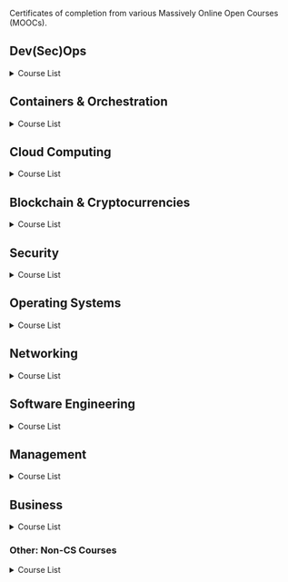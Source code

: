 Certificates of completion from various Massively Online Open Courses (MOOCs).

## Dev(Sec)Ops

<details><summary>Course List</summary>

### DevOps General
  
|Course|Platform| Institution/Instructor|
|:---:|:---:|:---:|
|[Continuous Delivery & DevOps](https://www.coursera.org/learn/uva-darden-continous-delivery-devops) ([Certificate](/certs/Coursera/Continuous-Delivery-and-DevOps.pdf))|Coursera|[University of Virginia](https://www.coursera.org/uva)|
|[DevOps Foundations](https://www.linkedin.com/learning/devops-foundations) ([Certificate](/certs/LinkedInLearning/DevopsFoundations.pdf)) | LinkedIn Learning | [James Wickett](https://theagileadmin.com/about/james-wickett/), [Ernest Mueller](https://theagileadmin.com/about/ernest-mueller/) |
|[DevOps Foundations: DevSecOps](https://www.linkedin.com/learning/devops-foundations-devsecops) ([Certificate](/certs/LinkedInLearning/DevopsFoundationsDevSecOps.pdf)) | LinkedIn Learning | [Tim Chase](https://www.linkedin.com/learning/instructors/tim-chase) |
| [DevOps Foundations: Monitoring and Observability](https://www.linkedin.com/learning/devops-foundations-monitoring-and-observability) ([Certificate](/certs/LinkedInLearning/DevOpsFoundationsMonitoringAndObservability.pdf)) | LinkedIn Learning | [Ernest Mueller](https://theagileadmin.com/about/ernest-mueller/), [Peco Karayanev](https://www.linkedin.com/learning/instructors/peco-karayanev)|
| [DevOps Foundations: Containers](https://www.linkedin.com/learning/devops-foundations-containers) ([Certificate](https://github.com/vkoukoutsas/moocs/blob/master/certs/LinkedInLearning/CertificateOfCompletion_Devops%20Foundations%20Containers-compressed.pdf)) | LinkedIn Learning | [David Linthicum](https://www.linkedin.com/learning/instructors/david-linthicum) |
| [DevOps Foundations: Continuous Delivery/Continuous Integration](https://www.linkedin.com/learning/devops-foundations-continuous-delivery-continuous-integration) ([Certificate](https://github.com/vkoukoutsas/moocs/blob/master/certs/LinkedInLearning/CertificateOfCompletion_Devops%20Foundations%20Continuous%20Delivery%20Continuous%20Integration-compressed.pdf)) | LinkedIn Learning | [James Wickett](https://theagileadmin.com/about/james-wickett/), [Ernest Mueller](https://theagileadmin.com/about/ernest-mueller/) |
| [DevOps Foundations: Lean and Agile](https://www.linkedin.com/learning/devops-foundations-lean-and-agile) ([Certificate](https://github.com/vkoukoutsas/moocs/blob/master/certs/LinkedInLearning/CertificateOfCompletion_Devops%20Foundations%20Lean%20And%20Agile-compressed.pdf)) | LinkedIn Learning | [Ernest Mueller](https://theagileadmin.com/about/ernest-mueller/), [Karthik Gaekwad](https://www.linkedin.com/learning/instructors/karthik-gaekwad) |
| [DevOps Foundations: Infrastructure as Code](https://www.linkedin.com/learning/devops-foundations-infrastructure-as-code) ([Certificate](https://github.com/vkoukoutsas/moocs/blob/master/certs/LinkedInLearning/CertificateOfCompletion_Devops%20Foundations%20Infrastructure%20As%20Code-compressed.pdf)) | LinkedIn Learning | [James Wickett](https://theagileadmin.com/about/james-wickett/), [Ernest Mueller](https://theagileadmin.com/about/ernest-mueller/) |
| [DevOps Foundations: Site Reliability Engineering](https://www.linkedin.com/learning/devops-foundations-site-reliability-engineering) ([Certificate](https://github.com/vkoukoutsas/moocs/blob/master/certs/LinkedInLearning/CertificateOfCompletion_Devops%20Foundations%20Site%20Reliability%20Engineering-compressed.pdf)) | LinkedIn Learning | [James Wickett](https://theagileadmin.com/about/james-wickett/), [Ernest Mueller](https://theagileadmin.com/about/ernest-mueller/) |
|[DevOps Foundations: Going Cloud-Native](https://www.lynda.com/course-tutorials/DevOps-Foundations-Going-Cloud-Native/5025099-2.html) ([Certificate](https://github.com/vkoukoutsas/learning/blob/master/certs/Lynda/DevOpsFoundations_GoingCloudNative_CertificateOfCompletion.pdf))|Lynda.com|[Karthik Gaekwad](https://www.linkedin.com/learning/instructors/karthik-gaekwad)|
| [DevOps Foundations: Accelerating Continuous Delivery in the Enterprise](https://www.linkedin.com/learning/devops-foundations-accelerating-continuous-delivery-in-the-enterprise/next-steps-with-continuous-delivery) ([Certificate](/certs/LinkedInLearning/DevOpsFoundationsAcceleratingContinuousDeliveryintheEnterprise.pdf)) | LinkedIn Learning | [Manuel Pais](https://www.linkedin.com/learning/instructors/manuel-pais?u=2163426) |
| [Succeeding in DevOps](https://www.linkedin.com/learning/succeeding-in-devops/) ([Certificate](/certs/LinkedInLearning/SucceedinginDevOps.pdf)) | LinkedIn Learning | [Laura Stone](https://www.linkedin.com/learning/instructors/laura-stone?u=2163426) |
| [DevOps Essentials](https://linuxacademy.com/course/devops-essentials-2018/) ([Certificate](/certs/LinuxAcademy/DevOpsEssentials.pdf)) | Linux Academy | Linux Academy |

### DevSecOps

|Course|Platform| Institution/Instructor|
|:---:|:---:|:---:|
| [DevSecOps: Building a Secure Continuous Delivery Pipeline](https://www.linkedin.com/learning/devsecops-building-a-secure-continuous-delivery-pipeline) ([Certificate](https://github.com/vkoukoutsas/moocs/blob/master/certs/LinkedInLearning/CertificateOfCompletion_Devsecops%20Building%20A%20Secure%20Continuous%20Delivery%20Pipeline-compressed.pdf)) | LinkedIn Learning | [James Wickett](https://theagileadmin.com/about/james-wickett/) |
| [DevSecOps: Automated Security Testing]() ([Certificate](https://github.com/vkoukoutsas/moocs/blob/master/certs/LinkedInLearning/CertificateOfCompletion_Devsecops%20Automated%20Security%20Testing-compressed.pdf)) | LinkedIn Learning | [James Wickett](https://theagileadmin.com/about/james-wickett/) |


### DevOps Tools

|                            Course                            |     Platform      |                    Institution/Instructor                    |
| :----------------------------------------------------------: | :---------------: | :----------------------------------------------------------: |
| [Learning Ansible](https://www.linkedin.com/learning/learning-ansible) ([Certificate](https://github.com/vkoukoutsas/moocs/blob/master/certs/LinkedInLearning/CertificateOfCompletion_Learning%20Ansible-compressed.pdf)) | LinkedIn Learning | [Jesse Keating](https://www.linkedin.com/learning/instructors/jesse-keating) |
| [Learning Terraform (2017)](https://www.linkedin.com/learning/learning-terraform) ([Certificate](https://github.com/vkoukoutsas/moocs/blob/master/certs/LinkedInLearning/CertificateOfCompletion_Learning%20Terraform-compressed.pdf)) | LinkedIn Learning | [Adron Hall](https://www.linkedin.com/learning/instructors/adron-hall) |
| [Learning Jenkins](https://www.linkedin.com/learning/learning-jenkins) ([Certificate](https://github.com/vkoukoutsas/moocs/blob/master/certs/LinkedInLearning/CertificateOfCompletion_Learning%20Jenkins-compressed.pdf)) | LinkedIn Learning | [Michael Jenkins](https://www.linkedin.com/learning/instructors/michael-jenkins) |
| [Getting Started with Elastic Stack](https://www.linkedin.com/learning/learning-the-elastic-stack) ([Certificate](https://github.com/vkoukoutsas/moocs/blob/master/certs/LinkedInLearning/CertificateOfCompletion_Getting%20Started%20With%20Elastic%20Stack-compressed.pdf)) | LinkedIn Learning | [Emmanuel Henri](https://www.linkedin.com/learning/instructors/emmanuel-henri) |
| [Elasticsearch Essential Training](https://www.linkedin.com/learning/elasticsearch-essential-training) ([Certificate](https://github.com/vkoukoutsas/moocs/blob/master/certs/LinkedInLearning/CertificateOfCompletion_Elasticsearch%20Essential%20Training-compressed.pdf)) | LinkedIn Learning | [Ben Sullins](https://www.linkedin.com/learning/instructors/ben-sullins) |
| [Learning Chef](https://www.lynda.com/Chef-tutorials/Learning-Chef/585256-2.html) ([Certificate](https://github.com/vkoukoutsas/learning/blob/master/certs/Lynda/LearningChef_CertificateOfCompletion-compressed.pdf)) | Lynda.com | [Robin Beck](https://www.lynda.com/Robin-Beck/9964483-1.html) |
| [TeamCity 2017 Essential Training](https://www.lynda.com/ASP-NET-tutorials/TeamCity-2017-Essential-Training/734648-2.html) ([Certificate](https://github.com/vkoukoutsas/learning/blob/master/certs/Lynda/TeamCity2017EssentialTraining_CertificateOfCompletion.pdf)) | Lynda.com | [Aref Karimi](https://www.lynda.com/Aref-Karimi/1834923249-1.html)|
|[Introducing Maven](https://www.lynda.com/Maven-tutorials/Introducing-Maven/794129-2.html) ([Certificate](https://github.com/vkoukoutsas/learning/blob/master/certs/Lynda/IntroducingMaven_CertificateOfCompletion-compressed.pdf))|Lynda.com|[Frank P Moley III](https://www.lynda.com/Frank-P-Moley-III/7579047-1.html)|
|[Java: Build Automation with Maven](https://www.lynda.com/Maven-tutorials/Java-Build-Automation-Maven/504792-2.html) ([Certificate](https://github.com/vkoukoutsas/learning/blob/master/certs/Lynda/Java_BuildAutomationwithMaven_CertificateOfCompletion-compressed.pdf))|Lynda.com|[Peggy Fisher](https://www.lynda.com/Peggy-Fisher/2975371-1.html)|
|[Multi Module Build Automation with Maven](https://www.lynda.com/Maven-tutorials/Multi-Module-Build-Automation-Maven/520530-2.html) ([Certificate](https://github.com/vkoukoutsas/learning/blob/master/certs/Lynda/MultiModuleBuildAutomationwithMaven_CertificateOfCompletion-compressed.pdf))|Lynda.com|[Peggy Fisher](https://www.lynda.com/Peggy-Fisher/2975371-1.html)|
| [Jenkins 2 Bootcamp: Fully Automate Builds to Deployment](https://www.udemy.com/course/jenkins-continuous-integration-bootcamp/) ([Certificate](/certs/Udemy/Jenkins2BootcampFullyAutomateBuildstoDeployment.pdf)) | Udemy | [Jason Taylor](https://www.udemy.com/user/jasontaylor22/) |
| [Apache Tomcat Server from Beginners to Advanced](https://www.udemy.com/course/apache-tomcat-for-beginners-and-advanced/) ([Certificate](/certs/Udemy/ApacheTomcatServerFromBeginnersToAdvanced.pdf)) | Udemy | [Cryptocloud Training](https://www.udemy.com/user/ced5d752-b042-4627-847a-c780c3350363/) |
| [Learning Splunk](https://www.linkedin.com/learning/learning-splunk/) ([Certificate](/certs/LinkedInLearning/LearningSplunk.pdf)) | LinkedIn Learning | [Josh Samuelson](https://www.linkedin.com/learning/instructors/josh-samuelson?u=2163426) |

</details>


## Containers & Orchestration

<details><summary>Course List</summary>

### Docker

|Course|Platform| Institution/Instructor|
|:---:|:---:|:---:|
| [Learning Docker](https://www.linkedin.com/learning/learning-docker-2) ([Certificate](https://github.com/vkoukoutsas/moocs/blob/master/certs/LinkedInLearning/CertificateOfCompletion_Learning%20Docker%202-compressed.pdf)) | LinkedIn Learning | [Arthur Ulfeldt](https://www.linkedin.com/learning/instructors/arthur-ulfeldt) |
| [Docker Essential Training: 1 Installation and Configuration](https://www.linkedin.com/learning/docker-essential-training-1-installation-and-configuration) ([Certificate](https://github.com/vkoukoutsas/moocs/blob/master/certs/LinkedInLearning/CertificateOfCompletion_Docker%20Essential%20Training%201%20Installation%20And%20Configuration%20(1)-compressed.pdf)) | LinkedIn Learning | [David Davis](https://www.linkedin.com/learning/instructors/david-davis) |
| [Docker Essential Training: 2 Orchestration](https://www.linkedin.com/learning/docker-essential-training-2-orchestration) ([Certificate](https://github.com/vkoukoutsas/moocs/blob/master/certs/LinkedInLearning/CertificateOfCompletion_Docker%20Essential%20Training%202%20Orchestration-compressed.pdf)) | LinkedIn Learning | [David Davis](https://www.linkedin.com/learning/instructors/david-davis) |
| [Docker Essential Training: 3 Image Creation, Management, and Registry](https://www.linkedin.com/learning/docker-essential-training-3-image-creation-management-and-registry) ([Certificate](https://github.com/vkoukoutsas/moocs/blob/master/certs/LinkedInLearning/CertificateOfCompletion_Docker%20Essential%20Training%203%20Image%20Creation%20Management%20And%20Registry-compressed.pdf)) | LinkedIn Learning | [David Davis](https://www.linkedin.com/learning/instructors/david-davis)  |
| [Docker Essential Training: 4 Storage and Volumes](https://www.linkedin.com/learning/docker-essential-training-4-storage-and-volumes) ([Certificate](https://github.com/vkoukoutsas/moocs/blob/master/certs/LinkedInLearning/CertificateOfCompletion_Docker%20Essential%20Training%204%20Storage%20And%20Volumes-compressed.pdf)) |  LinkedIn Learning | [David Davis](https://www.linkedin.com/learning/instructors/david-davis)  |
| [Docker Essential Training: 5 Networking](https://www.linkedin.com/learning/docker-essential-training-5-networking) ([Certificate](https://github.com/vkoukoutsas/moocs/blob/master/certs/LinkedInLearning/CertificateOfCompletion_Docker%20Essential%20Training%205%20Networking-compressed.pdf)) | LinkedIn Learning | [David Davis](https://www.linkedin.com/learning/instructors/david-davis) |
| [Docker Essential Training: 6 Security](https://www.linkedin.com/learning/docker-essential-training-6-security) ([Certificate](https://github.com/vkoukoutsas/moocs/blob/master/certs/LinkedInLearning/CertificateOfCompletion_Docker%20Essential%20Training%206%20Security%20(1)-compressed.pdf)) | LinkedIn Learning | [David Davis](https://www.linkedin.com/learning/instructors/david-davis) |
| [Docker Continuous Delivery](https://www.linkedin.com/learning/docker-continuous-delivery) ([Certificate](https://github.com/vkoukoutsas/moocs/blob/master/certs/LinkedInLearning/CertificateOfCompletion_Docker%20Continuous%20Delivery-compressed.pdf)) | LinkedIn Learning | [Arthur Ulfeldt](https://www.linkedin.com/learning/instructors/arthur-ulfeldt) |

### Kubernetes

|                            Course                            |     Platform      |                    Institution/Instructor                    |
| :----------------------------------------------------------: | :---------------: | :----------------------------------------------------------: |
| [Architecting with Google Kubernetes Engine: Foundations](https://www.coursera.org/learn/foundations-google-kubernetes-engine-gke) ([Certificate](https://github.com/vkoukoutsas/learning/blob/master/certs/Coursera/Architecting%20with%20Google%20Kubernetes%20Engine%20Foundations%20Coursera%20PD9EQ9KCK2VW-compressed.pdf)) | Coursera | [Google Cloud](https://www.coursera.org/googlecloud)|
|[Getting Started with Google Kubernetes Engine](https://www.coursera.org/learn/google-kubernetes-engine) ([Certificate](https://github.com/vkoukoutsas/learning/blob/master/certs/Coursera/Getting%20Started%20with%20Google%20Kubernetes%20Engine%20Coursera%20BLSGV65HQTZE-compressed.pdf))|Coursera|[Google Cloud](https://www.coursera.org/googlecloud)|
| [Learning Kubernetes](https://www.linkedin.com/learning/learning-kubernetes) ([Certificate](https://github.com/vkoukoutsas/moocs/blob/master/certs/LinkedInLearning/CertificateOfCompletion_Learning%20Kubernetes-compressed.pdf)) | LinkedIn Learning | [Karthik Gaekwad](https://www.linkedin.com/learning/instructors/karthik-gaekwad) |
| [Kubernetes: Cloud Native Ecosystem](<https://www.linkedin.com/learning/kubernetes-cloud-native-ecosystem>) ([Certificate](https://github.com/vkoukoutsas/moocs/blob/master/certs/LinkedInLearning/CertificateOfCompletion_Kubernetes%20Cloud%20Native%20Ecosystem-compressed.pdf)) | LinkedIn Learning | [Karthik Gaekwad](https://www.linkedin.com/learning/instructors/karthik-gaekwad) |
| [Kubernetes: Native Tools](<https://www.linkedin.com/learning/kubernetes-native-tools>) ([Certificate](https://github.com/vkoukoutsas/moocs/blob/master/certs/LinkedInLearning/CertificateOfCompletion_Kubernetes%20Native%20Tools-compressed.pdf)) | LinkedIn Learning | [Karthik Gaekwad](https://www.linkedin.com/learning/instructors/karthik-gaekwad) |
| [Kubernetes for the Absolute Beginners - Hands-on](https://www.udemy.com/course/learn-kubernetes/) ([Certificate](/certs/Udemy/KubernetesForTheAbsoluteBeginnersHandsOn.pdf)) | Udemy | [KodeKloud Training](https://www.udemy.com/user/kodekloud/), [Mumshad Mannambeth](https://www.udemy.com/user/mumshad-mannambeth/) |

</details>

## Cloud Computing

<details><summary>Course List</summary>

### General Concepts

|Course|Platform| Institution/Instructor|
|:---:|:---:|:---:|
| [Cloud Architecture Core Concepts](https://www.linkedin.com/learning/cloud-architecture-core-concepts-2/) ([Certificate](/certs/LinkedInLearning/CloudArchitectureCoreConcepts.pdf)) | LinkedIn Learning | [David Linthicum](https://www.linkedin.com/learning/instructors/david-linthicum) |
| [Learning Cloud Computing: Core Concepts](https://www.linkedin.com/learning/learning-cloud-computing-core-concepts-2/) ([Certificate](/certs/LinkedInLearning/LearningCloudComputingCoreConcepts.pdf)) | LinkedIn Learning | [David Linthicum](https://www.linkedin.com/learning/instructors/david-linthicum) |
| [Learning Cloud Computing: Cloud Storage](https://www.linkedin.com/learning/learning-cloud-computing-cloud-storage-2/) ([Certificate](/certs/LinkedInLearning/LearningCloudComputingCloudStorage.pdf)) | LinkedIn Learning | [David Linthicum](https://www.linkedin.com/learning/instructors/david-linthicum) |

### AWS
|                            Course                            |     Platform      |                    Institution/Instructor                    |
| :----------------------------------------------------------: | :---------------: | :----------------------------------------------------------: |
| [Amazon EKS Starter: Docker on AWS EKS with Kubernetes](https://www.udemy.com/course/amazon-eks-starter-kubernetes-on-aws/) ([Certificate](/certs/Udemy/Amazon-EKS-Starter-Docker-on-AWS-EKS-with-Kubernetes.pdf)) | Udemy | [Stephane Maarek](https://www.udemy.com/user/stephane-maarek/), [Gerd Koenig](https://www.udemy.com/user/gk43/) |
| [AWS Concepts](https://www.udemy.com/course/aws-concepts/) ([Certificate](/certs/Udemy/AWSConcepts.pdf)) | Udemy | [Linux Academy](https://www.udemy.com/user/cloudassessments/), [Thomas Haslett](https://www.udemy.com/user/thomashaslett2/) |
| [Running Kubernetes on AWS (EKS)](https://www.linkedin.com/learning/running-kubernetes-on-aws-eks/next-steps?u=2163426)  ([Certificate](/certs/LinkedInLearning/RunningKubernetesonAWS(EKS).pdf)) | LinkedIn Learning | [Robert Starmer](https://www.linkedin.com/learning/instructors/robert-starmer?u=2163426) |
| [Amazon EC2 Load Balancers](https://www.linkedin.com/learning/amazon-ec2-load-balancers/) ([Certificate](/certs/LinkedInLearning/AmazonEC2LoadBalancers.pdf)) | LinkedIn Learning | [Shyam Raj](https://www.linkedin.com/learning/instructors/shyam-raj) |
| [Amazon EKS Deep Dive](https://linuxacademy.com/course/amazon-eks-deep-dive/) ([Certificate](/certs/LinuxAcademy/AmazonEKSDeepDive.pdf)) | Linux Academy | Linux Academy |
| [AWS Concepts](https://linuxacademy.com/course/aws-concepts/) ([Certificate](/certs/LinuxAcademy/AWSConcepts.pdf)) | Linux Academy | Linux Academy |
| [AWS Fundamentals: Migrating to the Cloud](https://www.coursera.org/learn/aws-fundamentals-cloud-migration/home/welcome) ([Certificate](/certs/Coursera/AWSFundamentalsMigratingtotheCloud.pdf)) | Coursera | [AWS](https://www.coursera.org/aws) |
| [AWS Fundamentals: Going Cloud-Native](https://www.coursera.org/learn/aws-fundamentals-going-cloud-native) ([Certificate](/certs/Coursera/AWSFundamentalsGoingCloudNative.pdf)) | Coursera | [AWS](https://www.coursera.org/aws) |
| [AWS Fundamentals: Addressing Security Risk](https://www.coursera.org/learn/aws-fundamentals-addressing-security-risk/home/welcome)  ([Certificate](/certs/Coursera/AWSFundamentalsAddressingSecurityRisk.pdf)) | Coursera | [AWS](https://www.coursera.org/aws) |
| [AWS Essential Training for Architects](https://www.linkedin.com/learning/aws-essential-training-for-architects) ([Certificate](/certs/LinkedInLearning/AWSEssentialTrainingforArchitects.pdf)) | LinkedIn Learning | [Jeff Winesett](https://www.linkedin.com/learning/instructors/jeff-winesett) |
| [Amazon Web Services: Exploring Business Solutions](https://www.linkedin.com/learning/amazon-web-services-exploring-business-solutions/) ([Certificate](/certs/LinkedInLearning/AmazonWebServicesExploringBusinessSolutions.pdf)) | LinkedIn Learning | [Ryan Spence](https://www.linkedin.com/learning/instructors/ryan-spence) |
| [Amazon Web Services: Enterprise Security (2017)](https://www.linkedin.com/learning/amazon-web-services-enterprise-security-2017) ([Certificate](/certs/LinkedInLearning/AWSEnterpriseSecurity2017.pdf)) | LinkedIn Learning | [Sharif Nijim](https://www.linkedin.com/learning/instructors/sharif-nijim) |
| [AWS: High Availability](https://www.linkedin.com/learning/amazon-web-services-high-availability/) ([Certificate](/certs/LinkedInLearning/AWSHighAvailability.pdf)) | LinkedIn Learning | [Sharif Nijim](https://www.linkedin.com/learning/instructors/sharif-nijim) |


### Azure
|                            Course                            |     Platform      |                    Institution/Instructor                    |
| :----------------------------------------------------------: | :---------------: | :----------------------------------------------------------: |
| [Azure DevOps First Look](https://www.linkedin.com/learning/azure-devops-first-look-2) ([Certificate](https://github.com/vkoukoutsas/moocs/blob/master/certs/LinkedInLearning/CertificateOfCompletion_Azure%20Devops%20First%20Look%202-compressed.pdf)) | LinkedIn Learning | [Jose Allende](https://www.linkedin.com/learning/instructors/jose-miguel-rady-allende) |
| [Microsoft Azure: Design and Implement a Storage Strategy](https://www.linkedin.com/learning/microsoft-azure-design-and-implement-a-storage-strategy) ([Certificate](https://github.com/vkoukoutsas/moocs/blob/master/certs/LinkedInLearning/CertificateOfCompletion_Microsoft%20Azure%20Design%20And%20Implement%20A%20Storage%20Strategy-compressed.pdf)) |LinkedIn Learning| [Sharon Bennett](https://www.linkedin.com/learning/instructors/sharon-bennett) |
| [Microsoft Azure: Create and Manage Virtual Machines](https://www.linkedin.com/learning/microsoft-azure-create-and-manage-virtual-machines-2017)([Certificate](https://github.com/vkoukoutsas/moocs/blob/master/certs/LinkedInLearning/CertificateOfCompletion_Microsoft%20Azure%20Create%20And%20Manage%20Virtual%20Machines-compressed.pdf)) | LinkedIn Learning | [Sharon Bennett](https://www.linkedin.com/learning/instructors/sharon-bennett) |
| [Microsoft Azure: Security Concepts](https://www.linkedin.com/learning/microsoft-azure-security-concepts-3) ([Certificate](https://github.com/vkoukoutsas/moocs/blob/master/certs/LinkedInLearning/CertificateOfCompletion_Microsoft%20Azure%20Security%20Concepts%203%20(1)-compressed.pdf)) | LinkedIn Learning | [David Elfassy](https://www.linkedin.com/learning/instructors/david-elfassy) |
| [Microsoft Azure: Networking Concepts](https://www.linkedin.com/learning/microsoft-azure-networking-concepts-2) ([Certificate](https://github.com/vkoukoutsas/moocs/blob/master/certs/LinkedInLearning/CertificateOfCompletion_Microsoft%20Azure%20Networking%20Concepts%202-compressed.pdf)) | LinkedIn Learning | [David Elfassy](https://www.linkedin.com/learning/instructors/david-elfassy) |
| [Microsoft Azure: Active Directory](https://www.linkedin.com/learning/microsoft-azure-active-directory-2) ([Certificate](https://github.com/vkoukoutsas/moocs/blob/master/certs/LinkedInLearning/CertificateOfCompletion_Microsoft%20Azure%20Active%20Directory%202-compressed.pdf)) |LinkedIn Learning|[David Elfassy](https://www.linkedin.com/learning/instructors/david-elfassy) |
| [Microsoft Azure: Core Functionalities](https://www.linkedin.com/learning/microsoft-azure-core-functionalities-2) ([Certificate](https://github.com/vkoukoutsas/moocs/blob/master/certs/LinkedInLearning/CertificateOfCompletion_Microsoft%20Azure%20Core%20Functionalities%202-compressed.pdf)) |LinkedIn Learning|[David Elfassy](https://www.linkedin.com/learning/instructors/david-elfassy)|
| [Planning a Microsoft Cloud Solution](https://www.linkedin.com/learning/planning-a-microsoft-cloud-solution-2) ([Certificate](https://github.com/vkoukoutsas/moocs/blob/master/certs/LinkedInLearning/CertificateOfCompletion_Planning%20A%20Microsoft%20Cloud%20Solution%202-compressed.pdf)) |LinkedIn Learning|[Sharon Bennett](https://www.linkedin.com/learning/instructors/sharon-bennett)|
| [Cert Prep: Implementing Azure Infrastructure Solutions (70-533)](https://www.linkedin.com/learning/cert-prep-implementing-azure-infrastructure-solutions-70-533) ([Certificate](https://github.com/vkoukoutsas/moocs/blob/master/certs/LinkedInLearning/CertificateOfCompletion_Cert%20Prep%20Implementing%20Azure%20Infrastructure%20Solutions%2070%20533-compressed.pdf)) |LinkedIn Learning | [Sharon Bennett](https://www.linkedin.com/learning/instructors/sharon-bennett) |


### Google Cloud 

| Course | Platform | Institution/Instructor |
| :----: | :------: | :--------------------: |
|[Computing, Storage and Security with Google Cloud Platform ](www.coursera.org) ([Certificate](https://github.com/vkoukoutsas/learning/blob/master/certs/Coursera/Computing%2C%20Storage%20and%20Security%20with%20Google%20Cloud%20Platform%20Coursera%20NG9GKYDTU8GR-compressed.pdf))|Coursera|[Google Cloud](https://www.coursera.org/googlecloud)|
|[Configuration Management on Google Cloud Platform](www.coursera.org) ([Certificate](https://github.com/vkoukoutsas/learning/blob/master/certs/Coursera/Configuration%20Management%20on%20Google%20Cloud%20Platform%20Coursera%20Y7DSWMZ2KJMN-compressed.pdf))|Coursera|[Google Cloud](https://www.coursera.org/googlecloud)|
|[Designing Highly Scalable Web Apps on Google Cloud Platform](https://www.classcentral.com/course/coursera-designing-highly-scalable-web-apps-on-google-cloud-platform-7781) ([Certificate](https://github.com/vkoukoutsas/learning/blob/master/certs/Coursera/Designing%20Highly%20Scalable%20Web%20Apps%20on%20Google%20Cloud%20Platform%20Coursera%20WVDW5HFYFCWY-compressed.pdf))|Coursera|[Google Cloud](https://www.coursera.org/googlecloud)|
|[Google Cloud Platform Fundamentals Core Infrastructure](https://www.coursera.org/learn/gcp-fundamentals) ([Certificate](https://github.com/vkoukoutsas/learning/blob/master/certs/Coursera/Google%20Cloud%20Platform%20Fundamentals%20Core%20Infrastructure%20Coursera%202Z3VVVANVWCX-compressed.pdf))|Coursera|[Google Cloud](https://www.coursera.org/googlecloud)|
|[Google Cloud Platform for Systems Operations Professionals](https://www.coursera.org/googlecloud) ([Certificate](https://github.com/vkoukoutsas/learning/blob/master/certs/Coursera/Google%20Cloud%20Platform%20for%20Systems%20Operations%20Professionals%20Coursera%20NL9LJLVSRPS6-compressed.pdf))|Coursera|[Google Cloud](https://www.coursera.org/googlecloud)|

</details>

## Blockchain & Cryptocurrencies

<details><summary>Course List</summary>

| Course | Platform | Institution/Instructor |
| :----: | :------: | :--------------------: |
|[IBM Blockchain Foundation for Developers](https://www.coursera.org) ([Certificate](https://github.com/vkoukoutsas/learning/blob/master/certs/Coursera/IBM%20Blockchain%20Foundation%20for%20Developers%20Coursera%20EDRQLPUNWWLV-compressed.pdf))|Coursera|[IBM](https://www.coursera.org/ibm)|
| [Blockchain Basics](https://www.coursera.org/learn/blockchain-basics) ([Certificate](https://github.com/vkoukoutsas/learning/blob/master/certs/Coursera/Blockchain%20Basics%20Coursera%20YDQ25DD6N9PZ-compressed.pdf))|Coursera|[The State University of New York](https://www.coursera.org/suny)|
| [Blockchain Basics](<https://www.linkedin.com/learning/blockchain-basics>) ([Certificate](https://github.com/vkoukoutsas/moocs/blob/master/certs/LinkedInLearning/CertificateOfCompletion_Blockchain%20Basics-compressed.pdf)) |LinkedIn Learning | [Jonathan Reichental](<https://www.linkedin.com/learning/instructors/jonathan-reichental>) |
| [Cryptocurrency Foundations](https://www.linkedin.com/learning/cryptocurrency-foundations) ([Certificate](https://github.com/vkoukoutsas/moocs/blob/master/certs/LinkedInLearning/CertificateOfCompletion_Cryptocurrency%20Foundations-compressed.pdf)) | LinkedIn Learning | [Jonathan Reichental](<https://www.linkedin.com/learning/instructors/jonathan-reichental>) |
| [Blockchain: Beyond the Basics](https://www.linkedin.com/learning/blockchain-beyond-the-basics) ([Certificate](https://github.com/vkoukoutsas/moocs/blob/master/certs/LinkedInLearning/CertificateOfCompletion_Blockchain%20Beyond%20The%20Basics-compressed.pdf)) |LinkedIn Learning | [Jonathan Reichental](<https://www.linkedin.com/learning/instructors/jonathan-reichental>)|
| [Learning Bitcoin and Other Cryptocurrencies](https://www.linkedin.com/learning/learning-bitcoin-and-other-cryptocurrencies) ([Certificate](https://github.com/vkoukoutsas/moocs/blob/master/certs/LinkedInLearning/CertificateOfCompletion_Learning%20Bitcoin%20And%20Other%20Cryptocurrencies-compressed.pdf)) | LinkedIn Learning | [Tom Geller](https://www.linkedin.com/learning/instructors/tom-geller)|
| [Learning Bitcoin](https://www.linkedin.com/learning/learning-bitcoin-and-other-cryptocurrencies) ([Certificate](https://github.com/vkoukoutsas/moocs/blob/master/certs/LinkedInLearning/CertificateOfCompletion_Learning%20Bitcoin-compressed.pdf)) |LinkedIn Learning |[Tom Geller](https://www.linkedin.com/learning/instructors/tom-geller) |
| [Ethereum: Building Blockchain Decentralized Apps (DApps)](https://www.linkedin.com/learning/ethereum-building-blockchain-decentralized-apps-dapps) ([Certificate](https://github.com/vkoukoutsas/moocs/blob/master/certs/LinkedInLearning/CertificateOfCompletion_Ethereum%20Building%20Blockchain%20Decentralized%20Apps%20Dapps-compressed.pdf)) |LinkedIn Learning | [Drew Falkman](https://www.linkedin.com/learning/instructors/drew-falkman) |
|[Introduction to Corda Development](https://www.udemy.com/course/corda-development/) ([Certificate](/certs/Udemy/Introduction-to-Corda-Development.pdf)) | Udemy | [Katie Escoto](https://www.udemy.com/user/katie-escoto/), [Austin Moothart](https://www.udemy.com/user/austin-moothart/) |
| [Introducation to Blockchain: Benefits, Values and Opportunities](https://www.coursera.org/learn/blockchain-benefits-values-opportunities/home/welcome) [Certificate](/certs/Coursera/IntroductiontoBlockchainBenefitsValuesandOpportunities.pdf) | Coursera | [AICPA - Association of International Certified Professional Accountants](https://www.coursera.org/instructor/~41263940) |
| [Introduction to Blockchain: Using and Securing Cryptocurrencies](https://www.coursera.org/learn/blockchain-using-securing-cryptocurrencies/home/welcome) ([Certificate](/certs/Coursera/IntroductiontoBlockchainUsingandSecuringCryptocurrencies.pdf)) | Coursera | [AICPA - Association of International Certified Professional Accountants](https://www.coursera.org/instructor/~41263940) |
| [Introduction to Blockchain: Evolution and Technology Concepts](https://www.coursera.org/learn/blockchain-evolution-technology-concepts/home/welcome) ([Certificate](/certs/Coursera/IntroductiontoBlockchainEvolutionandTechnologyConcepts.pdf)) | Coursera | [AICPA - Association of International Certified Professional Accountants](https://www.coursera.org/instructor/~41263940) |
| [Cryptocurrency and Blockchain: An Introduction to Digital Currencies](https://www.coursera.org/learn/wharton-cryptocurrency-blockchain-introduction-digital-currency/home/welcome) ([Certificate](/certs/Coursera/CryptocurrencyandBlockchainAnIntroductiontoDigitalCurrencies.pdf)) | Coursera | [University of Pennsylvania](https://www.coursera.org/penn) |
| [Blockchain](https://www.hult.edu/en/executive-education/programs/online/block-chain/) ([Certificate](https://va-production.herokuapp.com/assets/certification/view-micro.html?token=K3vwvVKr6jRHVWTqgqH5Hc2DZCCMm-DmGZRda8Kq-Vs)) | Hult Ashridge Executive Education | [Hult Ashridge Executive Education](https://www.hult.edu/en/executive-education/) |

</details>

## Security

<details><summary>Course List</summary>

| Course | Platform | Institution/Instructor |
| :----: | :------: | :--------------------: |
| [Introduction to Cyber Security](https://www.futurelearn.com/courses/introduction-to-cyber-security) ([Certificate](https://www.futurelearn.com/statements/aw7agsh)) | FutureLearn | [The Open University](https://www.futurelearn.com/partners/the-open-university) |
| [Cybersecurity for IT Professionals](https://www.linkedin.com/learning/cybersecurity-for-it-professionals-2) ([Certificate](https://github.com/vkoukoutsas/moocs/blob/master/certs/LinkedInLearning/CertificateOfCompletion_Cybersecurity%20For%20It%20Professionals-compressed.pdf)) |LinkedIn Learning|[Malcom Shore](https://www.linkedin.com/learning/instructors/malcolm-shore)|
| [IT Security Foundations: Core Concepts](https://www.linkedin.com/learning/it-security-foundations-core-concepts) ([Certificate](https://github.com/vkoukoutsas/moocs/blob/master/certs/LinkedInLearning/CertificateOfCompletion_It%20Security%20Foundations%20Core%20Concepts-compressed.pdf)) |LinkedIn Learning| [Lisa Bock](https://www.linkedin.com/learning/instructors/lisa-bock)|
| [IT Security Foundations: Operating System Security](https://www.linkedin.com/learning/it-security-foundations-operating-system-security-2) ([Certificate](https://github.com/vkoukoutsas/moocs/blob/master/certs/LinkedInLearning/CertificateOfCompletion_It%20Security%20Foundations%20Operating%20System%20Security-compressed.pdf)) |LinkedIn Learning |[Lisa Bock](https://www.linkedin.com/learning/instructors/lisa-bock) |
| [IT Security Foundations: Network Security](https://www.linkedin.com/learning/it-security-foundations-network-security) ([Certificate](https://github.com/vkoukoutsas/moocs/blob/master/certs/LinkedInLearning/CertificateOfCompletion_It%20Security%20Foundations%20Network%20Security-compressed.pdf)) |LinkedIn Learning | [Lisa Bock](https://www.linkedin.com/learning/instructors/lisa-bock) |
| [Cybersecurity Foundations](https://www.linkedin.com/learning/cybersecurity-foundations) ([Certificate](https://github.com/vkoukoutsas/moocs/blob/master/certs/LinkedInLearning/CertificateOfCompletion_Cybersecurity%20Foundations-compressed.pdf)) |LinkedIn Learning|[Malcom Shore](https://www.linkedin.com/learning/instructors/malcolm-shore)|
| [Learning Cryptography and Network Security](https://www.linkedin.com/learning/learning-cryptography-and-network-security) ([Certificate](https://github.com/vkoukoutsas/moocs/blob/master/certs/LinkedInLearning/CertificateOfCompletion_Learning%20Cryptography%20And%20Network%20Security-compressed.pdf)) |LinkedIn Learning|[Lisa Bock](https://www.linkedin.com/learning/instructors/lisa-bock)|
| [Ethical Hacking: Overview](https://www.linkedin.com/learning) ([Certificate](https://github.com/vkoukoutsas/moocs/blob/master/certs/LinkedInLearning/CertificateOfCompletion_Ethical%20Hacking%20Overview-compressed.pdf)) |LinkedIn Learning|[Lisa Bock](https://www.linkedin.com/learning/instructors/lisa-bock)|
| [Cert Prep: CompTIA Security+ Exam (SY0-501): The Basics](https://www.linkedin.com/learning/cert-prep-comptia-security-plus-exam-sy0-501-the-basics) ([Certificate](https://github.com/vkoukoutsas/moocs/blob/master/certs/LinkedInLearning/CertificateOfCompletion_Cert%20Prep%20Comptia%20Security%20Plus%20Exam%20Sy0%20501%20The%20Basics-compressed.pdf)) |LinkedIn Learning| [Mike Chapple](https://www.linkedin.com/learning/instructors/mike-chapple)|
| [GDPR Compliance: Essential Training](https://www.lynda.com/IT-Infrastructure-tutorials/GDPR-Compliance-Essential-Training/661799-2.html) ([Certificate](https://github.com/vkoukoutsas/learning/blob/master/certs/Lynda/GDPRCompliance_EssentialTraining_CertificateOfCompletion-compressed.pdf))|Lynda.com|[Mandy Huth](https://www.lynda.com/Mandy-Huth/11273904-1.html)|
|[Cybersecurity Policy for Aviation and Internet Infrastructures](https://www.coursera.org/learn/cybersecurity-policy-aviation-internet) ([Certificate](https://github.com/vkoukoutsas/learning/blob/master/certs/Coursera/Cybersecurity%20Policy%20for%20Aviation%20and%20Internet%20Infrastructures%20Coursera%20U889GXCNWTTE-compressed.pdf))|Coursera|[University of Colorado Boulder](https://www.coursera.org/boulder)|
|[Cybersecurity Policy for Water and Electricity Infrastructures](https://www.coursera.org/learn/cybersecurity-policy-water-electricity) ([Certificate](https://github.com/vkoukoutsas/learning/blob/master/certs/Coursera/Cybersecurity%20Policy%20for%20Water%20and%20Electricity%20Infrastructures%20Coursera%20ZDXNYZ2LUR7C-compressed.pdf))|Coursera|[University of Colorado Boulder](https://www.coursera.org/boulder)|
|[Cybersecurity and Its Ten Domains](https://www.coursera.org/learn/cyber-security-domain) ([Certificate](https://github.com/vkoukoutsas/learning/blob/master/certs/Coursera/Cybersecurity%20and%20Its%20Ten%20Domains%20Coursera%20PEVGMJ8X3YKM-compressed.pdf))|Coursera|[University System of Georgia](https://www.coursera.org/usg)|
|[Cybersecurity and Mobility](https://www.coursera.org/learn/cybersecurity-mobility) ([Certificate](https://github.com/vkoukoutsas/learning/blob/master/certs/Coursera/Cybersecurity%20and%20Mobility%20Coursera%208LN9CBVMFCAL-compressed.pdf))|Coursera|[University System of Georgia](https://www.coursera.org/usg)|
|[Cybersecurity and the Internet of Things](https://www.coursera.org/learn/iot-cyber-security) ([Certificate](https://github.com/vkoukoutsas/learning/blob/master/certs/Coursera/Cybersecurity%20and%20the%20Internet%20of%20Things%20Coursera%20C37Y88CR9CEP-compressed.pdf))|Coursera|[University System of Georgia](https://www.coursera.org/usg)|
|[Cybersecurity and the X-Factor](https://www.coursera.org/learn/cybersecurity-and-x-factor) ([Certificate](https://github.com/vkoukoutsas/learning/blob/master/certs/Coursera/Cybersecurity%20and%20the%20X-Factor%20Coursera%20T5XHJQP47YWQ-compressed.pdf))|Coursera|[University System of Georgia](https://www.coursera.org/usg)|
|[Digital Footprint](https://www.coursera.org/learn/digital-footprint) ([Certificate](https://github.com/vkoukoutsas/learning/blob/master/certs/Coursera/Digital%20Footprint%20Coursera%20HZYB4AG79QYL-compressed.pdf))|Coursera|[The University of Edinburgh](https://www.coursera.org/edinburgh)|
|[Enterprise System Management and Security](https://www.coursera.org/learn/enterprise-system-management-security) ([Certificate](https://github.com/vkoukoutsas/learning/blob/master/certs/Coursera/Enterprise%20System%20Management%20and%20Security%20Coursera%202T2BGBRER7EW-compressed.pdf))|Coursera|[University of Colorado System](https://www.coursera.org/cusystem)|
|[Homeland Security & Cybersecurity Connection](https://www.coursera.org/learn/homeland-security-cybersecurity-connection) ([Certificate](https://github.com/vkoukoutsas/learning/blob/master/certs/Coursera/Homeland%20Security%20%26%20Cybersecurity%20Connection%20Coursera%20X7FB9Z2JV4ED-compressed.pdf))|Coursera|[University of Colorado Boulder](https://www.coursera.org/boulder)|
|[Homeland Security and Cybersecurity Specialization](https://www.coursera.org/specializations/homeland-security-cybersecurity) ([Certificate](https://github.com/vkoukoutsas/learning/blob/master/certs/Coursera/Homeland%20Security%20and%20Cybersecurity%20Coursera%20NB7AFC2M3LVQ-compressed.pdf))|Coursera|[University of Colorado Boulder](https://www.coursera.org/boulder)|
|[Homeland Security and Cybersecurity Future](https://www.coursera.org/learn/homeland-security-cybersecurity-future) ([Certificate](https://github.com/vkoukoutsas/learning/blob/master/certs/Coursera/Homeland%20Security%20and%20Cybersecurity%20Future%20Coursera%20L3JUKRZHBCNB-compressed.pdf))|Coursera|[University of Colorado Boulder](https://www.coursera.org/boulder)|
|[Information Security Context and Introduction](https://www.coursera.org/learn/information-security-data) ([Certificate](https://github.com/vkoukoutsas/learning/blob/master/certs/Coursera/Information%20Security%20Context%20and%20Introduction%20Coursera%20GUJLVWZ96KDZ-compressed.pdf))|Coursera|[University of London](https://www.coursera.org/london)|
| [CISSP Cert Prep: 5 Identity and Access Management](https://www.linkedin.com/learning/cissp-cert-prep-5-identity-and-access-management-2/)  ([Certificate](/certs/LinkedInLearning/CISSPCertPrep5IdentityandAccessManagement.pdf)) | LinkedInLearning | [Mike Chapple](https://www.linkedin.com/learning/instructors/mike-chapple?u=2163426) |

</details>

## Operating Systems

<details><summary>Course List</summary>

### Linux

| Course | Platform | Institution/Instructor |
| :----: | :------: | :--------------------: |
| [Learning Linux Command Line](https://www.linkedin.com/learning/learning-linux-command-line-2) ([Certificate](https://github.com/vkoukoutsas/moocs/blob/master/certs/LinkedInLearning/CertificateOfCompletion_Learning%20Linux%20Command%20Line%202-compressed.pdf)) |LinkedIn Learning|[Scott Simpson](https://www.linkedin.com/learning/instructors/scott-simpson)|
| [Learning Bash Scripting](https://www.linkedin.com/learning/learning-bash-scripting) ([Certificate](https://github.com/vkoukoutsas/moocs/blob/master/certs/LinkedInLearning/CertificateOfCompletion_Learning%20Bash%20Scripting-compressed.pdf)) |LinkedIn Learning|[Scott Simpson](https://www.linkedin.com/learning/instructors/scott-simpson)|
| [Linux: Files and Permissions](https://www.linkedin.com/learning/linux-files-and-permissions) ([Certificate](https://github.com/vkoukoutsas/moocs/blob/master/certs/LinkedInLearning/CertificateOfCompletion_Linux%20Files%20And%20Permissions-compressed.pdf)) |LinkedIn Learning|[Grant McWilliams](https://www.linkedin.com/learning/instructors/grant-mcwilliams)|
| [Linux: Overview and Installation](https://www.linkedin.com/learning/linux-overview-and-installation) ([Certificate](https://github.com/vkoukoutsas/moocs/blob/master/certs/LinkedInLearning/CertificateOfCompletion_Linux%20Overview%20And%20Installation%20(1)-compressed.pdf)) |LinkedIn Learning|[Grant McWilliams](https://www.linkedin.com/learning/instructors/grant-mcwilliams)|
| [Linux Package Management for CentOS](https://www.linkedin.com/learning/linux-package-management-for-centos/) ([Certificate](/certs/LinkedInLearning/LinuxPackageManagementforCentOS.pdf)) | LinkedInLearning | [Grant McWilliams](https://www.linkedin.com/learning/instructors/grant-mcwilliams?u=2163426) |

</details>

## Networking

<details><summary>Course List</summary>

| Course | Platform | Institution/Instructor |
| :----: | :------: | :--------------------: |
| [The Internet of Things](https://www.futurelearn.com/courses/internet-of-things) ([Certificate](https://www.futurelearn.com/statements/8iv82qe)) | FutureLearn |[King's College London](https://www.futurelearn.com/partners/kings-college-london) |
| [Networking Foundations: Networking Basics](https://www.linkedin.com/learning/networking-foundations-networking-basics) ([Certificate](https://github.com/vkoukoutsas/moocs/blob/master/certs/LinkedInLearning/CertificateOfCompletion_Networking%20Foundations%20Networking%20Basics-compressed.pdf)) |LinkedIn Learning|[Timothy Pintello](https://www.linkedin.com/learning/instructors/timothy-pintello)|
| [Managing DNS Essential Training](https://www.linkedin.com/learning/managing-dns-essential-training) ([Certificate](https://github.com/vkoukoutsas/moocs/blob/master/certs/LinkedInLearning/CertificateOfCompletion_Managing%20Dns%20Essential%20Training-compressed.pdf)) |LinkedIn Learning|[Sean Colins](https://www.linkedin.com/learning/instructors/sean-colins)|
| [Internet of Things](https://www.hult.edu/en/executive-education/programs/online/internet-of-things/) ([Certificate](https://va-production.herokuapp.com/assets/certification/view-micro.html?token=j96PMrb1qgSwEX1ICVJnk2qRBgSJawL_bm9p9rBBjbA)) | Hult Ashridge Executive Education | [Mukul Kumar](https://www.linkedin.com/in/mukul-kumar-79415b/) |

</details>

## Software Engineering 

<details><summary>Course List</summary>

### Algorithms and Data Structures

| Course | Platform | Institution/Instructor |
| :----: | :------: | :--------------------: |
|[Algorithmic Toolbox](https://www.coursera.org/learn/algorithmic-toolbox) ([Certificate](https://github.com/vkoukoutsas/learning/blob/master/certs/Coursera/Algorithmic%20Toolbox%20Coursera%20ZUE4X5UFJ6YW-compressed.pdf))|Coursera|[University of California San Diego](https://www.coursera.org/ucsd)|
|[Algorithms on Graphs](https://www.coursera.org/learn/algorithms-on-graphs) ([Certificate](https://github.com/vkoukoutsas/learning/blob/master/certs/Coursera/Algorithms%20on%20Graphs%20Coursera%20GA8TMGVCXHLY-compressed.pdf))|Coursera|[University of California San Diego](https://www.coursera.org/ucsd)|
|[Data Structures](https://www.coursera.org/learn/data-structures) ([Certificate](https://github.com/vkoukoutsas/learning/blob/master/certs/Coursera/Data%20Structures%20Coursera%20NB8YR2LCVQY3-compressed.pdf))|Coursera|[University of California San Diego](https://www.coursera.org/ucsd)|
|[Divide and Conquer, Sorting and Searching, and Randomized Algorithms](https://www.coursera.org/learn/algorithms-divide-conquer) ([Certificate](https://github.com/vkoukoutsas/learning/blob/master/certs/Coursera/Divide%20and%20Conquer%2C%20Sorting%20and%20Searching%2C%20and%20Randomized%20Algorithms%20Coursera%205GVTAXWECCXJ-compressed.pdf))|Coursera|[Stanford University](https://www.coursera.org/stanford)|
|[Graph Search, Shortest Paths, and Data Structures](https://www.coursera.org/learn/algorithms-graphs-data-structures) ([Certificate](https://github.com/vkoukoutsas/learning/blob/master/certs/Coursera/Graph%20Search%2C%20Shortest%20Paths%2C%20and%20Data%20Structures%20Coursera%208RJBLPH6VFZZ-compressed.pdf))|Coursera|[Stanford University](https://www.coursera.org/stanford)|

### Development

### General Concepts

| Course | Platform | Institution/Instructor |
| :----: | :------: | :--------------------: |
| [Programming Foundations: Object-Oriented Design](https://www.linkedin.com/learning/programming-foundations-object-oriented-design) ([Certificate](https://github.com/vkoukoutsas/moocs/blob/master/certs/LinkedInLearning/CertificateOfCompletion_Programming%20Foundations%20Object%20Oriented%20Design%202012-compressed.pdf)) |LinkedIn Learning|[Simon Allardice](https://www.linkedin.com/learning/instructors/simon-allardice)|

#### C

| Course | Platform | Institution/Instructor |
| :----: | :------: | :--------------------: |
| [C Essential Training](https://www.linkedin.com/learning) ([Certificate](https://github.com/vkoukoutsas/moocs/blob/master/certs/LinkedInLearning/CertificateOfCompletion_C%20Essential%20Training-compressed.pdf)) |LinkedIn Learning|[Dan Gookin](https://www.linkedin.com/learning/instructors/dan-gookin)|
| [Learning C](https://www.linkedin.com/learning/learning-c-2014) ([Certificate](https://github.com/vkoukoutsas/moocs/blob/master/certs/LinkedInLearning/CertificateOfCompletion_Learning%20C%202014-compressed.pdf)) |LinkedIn Learning|[Dan Gookin](https://www.linkedin.com/learning/instructors/dan-gookin)|

#### Java
| Course | Platform | Institution/Instructor |
| :----: | :------: | :--------------------: |
| [Learning Java](https://www.linkedin.com/learning/learning-java-3) ([Certificate](https://github.com/vkoukoutsas/moocs/blob/master/certs/LinkedInLearning/CertificateOfCompletion_Learning%20Java%203-compressed.pdf)) |LinkedIn Learning|[Kathryn Hodge](https://www.linkedin.com/learning/instructors/kathryn-hodge)|
| [Learning Java Threads](https://www.linkedin.com/learning/learning-java-threads) ([Certificate](https://github.com/vkoukoutsas/moocs/blob/master/certs/LinkedInLearning/CertificateOfCompletion_Learning%20Java%20Threads-compressed.pdf)) |LinkedIn Learning|[Peggy Fisher](https://www.linkedin.com/learning/instructors/peggy-fisher)|
| [Learning Spring with Spring Boot](https://www.linkedin.com/learning/learning-spring-with-spring-boot) ([Certificate](https://github.com/vkoukoutsas/moocs/blob/master/certs/LinkedInLearning/CertificateOfCompletion_Learning%20Spring%20With%20Spring%20Boot-compressed.pdf)) |LinkedIn Learning|[Frank P Moley III](https://www.linkedin.com/learning/instructors/frank-p-moley-iii)|

#### Kotlin
| Course | Platform | Institution/Instructor |
| :----: | :------: | :--------------------: |
| [Kotlin for Beginners - Learn Programming with Kotlin](https://www.udemy.com/course/kotlin-course/) ([Certificate](/certs/Udemy/Kotlin-for-Beginners-Learn-Programming-with-Kotlin.pdf)) | Udemy | [Peter Sommerhoff](https://www.udemy.com/user/petersommerhoff/) |
| [Kotlin for Java Developers](https://www.coursera.org/learn/kotlin-for-java-developers/home/welcome) ([Certificate](/certs/Coursera/KotlinforJavaDevelopers.pdf)) | Coursera | [JetBrains](https://www.coursera.org/jetbrains) |

#### Python

| Course | Platform | Institution/Instructor |
| :----: | :------: | :--------------------: |
|[Getting Started with Python](https://www.coursera.org/learn/python) ([Certificate](https://github.com/vkoukoutsas/learning/blob/master/certs/Coursera/Getting%20Started%20with%20Python%20Coursera%20EM47Q3AMF2XN-compressed.pdf))|Coursera|[University of Michigan](https://www.coursera.org/umich)|

### Web

#### General

| Course | Platform | Institution/Instructor |
| :----: | :------: | :--------------------: |
| [Introduction to Web Design and Development](https://www.linkedin.com/learning/introduction-to-web-design-and-development) ([Certificate](https://github.com/vkoukoutsas/moocs/blob/master/certs/LinkedInLearning/CertificateOfCompletion_Introduction%20To%20Web%20Design%20And%20Development-compressed.pdf)) |LinkedIn Learning|[James Williamson](https://www.linkedin.com/learning/instructors/james-williamson)|
| [Web Development Foundations: Full-Stack vs Front-End](https://www.linkedin.com/learning/web-development-foundations-full-stack-vs-front-end)([Certificate](https://github.com/vkoukoutsas/moocs/blob/master/certs/LinkedInLearning/CertificateOfCompletion_Web%20Development%20Foundations%20Full%20Stack%20Vs%20Front%20End-compressed.pdf)) |LinkedIn Learning|[Ray Villalobos](https://www.linkedin.com/learning/instructors/ray-villalobos) |

#### Back-End

| Course | Platform | Institution/Instructor |
| :----: | :------: | :--------------------: |
| [Apache Web Server: Administration](https://www.linkedin.com/learning/apache-web-server-administration) ([Certificate](https://github.com/vkoukoutsas/moocs/blob/master/certs/LinkedInLearning/CertificateOfCompletion_Apache%20Web%20Server%20Administration-compressed.pdf)) |LinkedIn Learning|[Jon Peck](https://www.linkedin.com/learning/instructors/jon-peck)|
| [Learning Python and Django](https://www.linkedin.com/learning) ([Certificate](https://github.com/vkoukoutsas/moocs/blob/master/certs/LinkedInLearning/CertificateOfCompletion_Learning%20Python%20And%20Django%202015-compressed.pdf)) |LinkedIn Learning|[Jon Peck](https://www.linkedin.com/learning/instructors/jon-peck)|
| [Learning GraphQL](https://www.linkedin.com/learning/learning-graphql/) ([Certificate](/certs/LinkedInLearning/LearningGraphQL.pdf)) | LinkedIn Learning | [Eve Porcello](https://www.linkedin.com/learning/instructors/eve-porcello) |

#### Front-End

| Course | Platform | Institution/Instructor |
| :----: | :------: | :--------------------: |
| [JavaScript Essential Training](https://www.linkedin.com/learning/javascript-essential-training-3) ([Certificate](https://github.com/vkoukoutsas/moocs/blob/master/certs/LinkedInLearning/CertificateOfCompletion_Javascript%20Essential%20Training%202011-compressed.pdf)) |LinkedIn Learning|[Morten Rand-Hendriksen](https://www.linkedin.com/learning/instructors/morten-rand-hendriksen) |
| [jQuery Data with AJAX](https://www.linkedin.com/learning/jquery-data-with-ajax) ([Certificate](https://github.com/vkoukoutsas/moocs/blob/master/certs/LinkedInLearning/CertificateOfCompletion_Jquery%20Data%20With%20Ajax-compressed.pdf)) |LinkedIn Learning|[Joe Chellman](https://www.linkedin.com/learning/instructors/joe-chellman)|

### Version Control

#### Git(Hub)

|                            Course                            |     Platform      |                    Institution/Instructor                    |
| :----------------------------------------------------------: | :---------------: | :----------------------------------------------------------: |
| [Learning Git and GitHub](https://www.linkedin.com/learning/learning-git-and-github) ([Certificate](https://github.com/vkoukoutsas/moocs/blob/master/certs/LinkedInLearning/CertificateOfCompletion_Learning%20Git%20And%20Github-compressed.pdf)) | LinkedIn Learning | [Ray Villalobos](https://www.linkedin.com/learning/instructors/ray-villalobos) |
| [Git for Teams](https://www.lynda.com/Git-tutorials/Git-Teams/711821-2.html) ([Certificate](https://github.com/vkoukoutsas/learning/blob/master/certs/Lynda/GitforTeams_CertificateOfCompletion-compressed.pdf))|Lynda.com|[Kevin Bowersox](https://www.lynda.com/Kevin-Bowersox/12392534-1.html)|

### Big Data

| Course | Platform | Institution/Instructor |
| :----: | :------: | :--------------------: |
|[Big Data Emerging Technologies](https://www.coursera.org/learn/big-data-emerging-technologies/) ([Certificate](https://github.com/vkoukoutsas/learning/blob/master/certs/Coursera/Big%20Data%2C%20Cloud%20Computing%2C%20%26%20CDN%20Emerging%20Technologies%20Coursera%20MRTHPU8L5JNF-compressed.pdf))|Coursera|[Yonsei University](https://www.coursera.org/yonsei)|
|[Big Data, Cloud Computing, & CDN Emerging Technologies](https://www.coursera.org/learn/big-data-emerging-technologies) ([Certificate](https://github.com/vkoukoutsas/learning/blob/master/certs/Coursera/Big%20Data%2C%20Cloud%20Computing%2C%20%26%20CDN%20Emerging%20Technologies%20Coursera%20MRTHPU8L5JNF-compressed.pdf))| Coursera |[Yonsei University](https://www.coursera.org/yonsei)|
| [Big Data and Analytics](https://www.hult.edu/en/executive-education/programs/online/big-data-analytics/) ([Certificate](https://va-production.herokuapp.com/assets/certification/view-micro.html?token=HZU_zJ9kIFUhYR6Dm24cvl03aill6xrF23hYE70sVdU)) | Hult Ashridge Executive Education | [Andrew Tivey](https://www.linkedin.com/in/ativey/) |

### Artificial Intelligence

| Course | Platform | Institution/Instructor |
| :----: | :------: | :--------------------: |
| [Artificial Intelligence](https://www.hult.edu/en/executive-education/programs/online/artificial-intelligence/) ([Certificate](https://va-production.herokuapp.com/assets/certification/view-micro.html?token=NVUbX-cZQ9y1Fmp2f8bB3IgEvmD3JCNSPTmo9y6CIZA)) | Hult Ashridge Executive Education | [Val Sedounik](https://www.linkedin.com/in/dr-val-sedounik-a433a0/) |

</details>

## Management

<details><summary>Course List</summary>

| Course | Platform | Institution/Instructor |
| :----: | :------: | :--------------------: |
| [Managing Disruption and Leading Digital Transformation](https://www.hult.edu/en/executive-education/programs/online/online-courses/) ([Certificate](https://va-production.herokuapp.com/assets/certification/view-micro.html?token=fD9UdZzPN2CxFHHP0rub9wTVDMZWlD409ezN28265y8)) | Hult Ashridge Executive Education | [Paul Griffith](https://www.linkedin.com/in/paul-griffith-971a721/) |
| [Developing Resilience](https://www.hult.edu/en/executive-education/programs/online/developing-resilience/) ([Certificate](https://va-production.herokuapp.com/assets/certification/view-micro.html?token=FIg-UWHU97tdSoXG4vperQLM6gXxDK6goowEYc0njec)) | Hult Ashridge Executive Education | [Jill Flint-Taylor](https://www.linkedin.com/in/jill-flint-taylor-3810426/) |
| [Mindful Leadership](https://www.hult.edu/en/executive-education/programs/online/mindful-leadership/) ([Certificate](https://va-production.herokuapp.com/assets/certification/view-micro.html?token=Xa3FISKxrz-EqhQ9-TIIsGQcf-JCPlf_kasQPnFXfBE)) | Hult Ashridge Executive Education | [Michael Chaskalson](https://www.linkedin.com/in/mindfulnessworks/) |
| [Influencing Skills](https://www.hult.edu/en/executive-education/programs/online/influencing-skills/) ([Certificate](https://va-production.herokuapp.com/assets/certification/view-micro.html?token=ieFZTKJZhLK7mooDe00lswb9HjNTOJvLRN1Mw3n4-NM)) | Hult Ashridge Executive Education | [Fiona Dent](https://www.linkedin.com/in/fiona-dent-1767591/) |
| [Creating High Performing Teams](https://www.hult.edu/en/executive-education/programs/online/creating-high-performing-teams/) ([Certificate](https://va-production.herokuapp.com/assets/certification/view-micro.html?token=TWNAYNTuhiB8AFiSIq3Wrs-T9CDDvW6gdNXikkAQxHE)) | Hult Ashridge Executive Education | [Angela Jowitt](https://www.linkedin.com/in/angela-jowitt-dolphintd/) |
| [Creating a Performance Culture](https://www.hult.edu/en/executive-education/programs/online/creating-performance-culture/) ([Certificate](https://va-production.herokuapp.com/assets/certification/view-micro.html?token=2HtA4caXiMlIzyUw7eEeGrcldrUWa7BMfi2nIM4YgHs)) | Hult Ashridge Executive Education | [Pam Jones](https://www.linkedin.com/in/pam-jones-5165406b/?originalSubdomain=uk) |

</details>

## Business

<details><summary>Course List</summary>


| Course | Platform | Institution/Instructor |
| :----: | :------: | :--------------------: |
|[High-Impact Business Writing](https://www.coursera.org/learn/business-writing) ([Certificate](https://github.com/vkoukoutsas/learning/blob/master/certs/Coursera/High-Impact%20Business%20Writing%20Coursera%20DEDUY3U284CJ-compressed.pdf))|Coursera| [university of California, Irvine](https://www.coursera.org/uci)|
|[International Business I](https://www.coursera.org/learn/international-business) ([Certificate](https://github.com/vkoukoutsas/learning/blob/master/certs/Coursera/International%20Business%20I%20Coursera%20DPZMW32U8LY9-compressed.pdf))|Coursera|[The University of New Mexico](https://www.coursera.org/newmexico)|

</details>

### Other: Non-CS Courses

<details><summary>Course List</summary>

## Physics & Astronomy

| Course | Platform | Institution/Instructor |
| :----: | :------: | :--------------------: |
|[AstroTech The Science and Technology behind Astronomical Discovery](https://www.coursera.org/learn/astronomy-technology) ([Certificate](https://github.com/vkoukoutsas/learning/blob/master/certs/Coursera/AstroTech%20The%20Science%20and%20Technology%20behind%20Astronomical%20Discovery%20Coursera%20PMVRVY5ENXTN-compressed.pdf))|Coursera|[The University of Edinburgh](https://www.coursera.org/edinburgh)|
|[From the Big Bang to Dark Energy](https://www.coursera.org/learn/big-bang) ([Certificate](https://github.com/vkoukoutsas/learning/blob/master/certs/Coursera/From%20the%20Big%20Bang%20to%20Dark%20Energy%20Coursera%206HPKKB9G7BZV-compressed.pdf))|Coursera|[The University of Tokyo](https://www.coursera.org/utokyo)|

</details>
